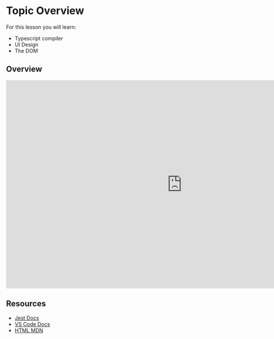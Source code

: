 # Topic Overview 

For this lesson you will learn: 

- Typescript compiler 
- UI Design 
- The DOM 

## Overview 

<iframe src="https://docs.google.com/presentation/d/e/2PACX-1vTwmSzxJENMUB-RktDL24RrgsGCVPcQWJxJo0DyXvHDa__urJd1l7hoEWW21lLyy7lTciDPC9ZmR0Eq/embed?start=false&loop=false&delayms=3000" frameborder="0" width="960" height="569" allowfullscreen="true" mozallowfullscreen="true" webkitallowfullscreen="true"></iframe>


## Resources 

- [Jest Docs](https://jestjs.io/docs/using-matchers)
- [VS Code Docs](https://code.visualstudio.com/Docs)
- [HTML MDN](https://developer.mozilla.org/en-US/docs/Web/HTML)
